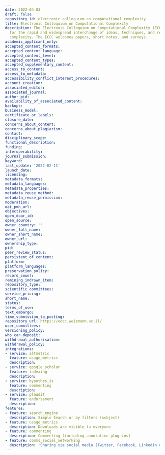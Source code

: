 ```yaml
---
date: 2022-04-03
draft: false
repository_id: electronic_colloquium_on_computational_complexity
title: Electronic Colloquium on Computational Complexity
description: The Electronic Colloquium on Computational Complexity (ECCC) is a forum
  for the rapid and widespread interchange of ideas, techniques, and research in computational
  complexity. The ECCC welcomes papers, short notes, and surveys.
academic_applicant_only:
accepted_content_formats:
accepted_content_language:
accepted_content_level:
accepted_content_types:
accepted_supplementary_content:
access_to_content:
access_to_metadata:
accessibility_conflict_interest_procedures:
account_creation:
associated_editor:
associated_journal:
author_pid:
availability_of_associated_content:
backups:
business_model:
certificate_or_labels:
closure_date:
concerns_about_content:
concerns_about_plagiarism:
contact:
disciplinary_scope:
functional_description:
funding:
interoperability:
journal_submission:
keyword:
last_update: '2022-02-11'
launch_date:
licensing:
metadata_formats:
metadata_languages:
metadata_properties:
metadata_reuse_method:
metadata_reuse_permission:
moderation:
oai_pmh_url:
objectives:
open_doar_id:
open_source:
owner_country: ''
owner_full_name:
owner_short_name:
owner_url:
ownership_type:
pid:
peer_review_status:
persistent_of_content:
platform:
platform_languages:
preservation_policy:
record_count:
remining_indrawn_item:
repository_type:
scientific_committees:
service_pricing:
short_name:
status:
terms_of_use:
text_embargo:
time_submission_to_posting:
repository_url: https://eccc.weizmann.ac.il/
user_committees:
versioning_policy:
who_can_deposit:
withdrawal_authorisation:
withdrawal_policy:
integrations:
- service: altmetric
  feature: usage_metrics
  description:
- service: google_scholar
  feature: indexing
  description:
- service: hypothes_is
  feature: commenting
  description:
- service: plaudit
  feature: endorsement
  description:
features:
- feature: search_engine
  description: Simple Search or by filters (subject)
- feature: usage_metrics
  description: Downloads are visible to everyone
- feature: commenting
  description: Commenting (including annotation plug-ins)
- feature: comms_social_networking
  description: 'Sharing via social media (Twitter, Facebook, LinkedIn and mail)      https://twitter.com/EdArXiv'
---
```



